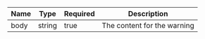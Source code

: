 | Name | Type   | Required | Description                 |
| ---- | ------ | -------- | --------------------------- |
| body | string | true     | The content for the warning |
